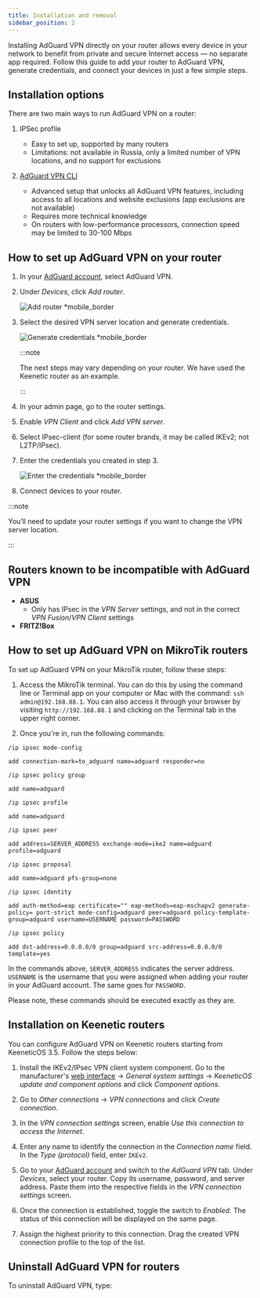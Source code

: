 ```yaml
---
title: Installation and removal
sidebar_position: 2
---
```


Installing AdGuard VPN directly on your router allows every device in your network to benefit from private and secure Internet access — no separate app required. Follow this guide to add your router to AdGuard VPN, generate credentials, and connect your devices in just a few simple steps.

## Installation options

There are two main ways to run AdGuard VPN on a router:

1. IPSec profile

    - Easy to set up, supported by many routers
    - Limitations: not available in Russia, only a limited number of VPN locations, and no support for exclusions

1. [AdGuard VPN CLI](/adguard-vpn-for-linux/setting-up-on-a-router)

    - Advanced setup that unlocks all AdGuard VPN features, including access to all locations and website exclusions (app exclusions are not available)
    - Requires more technical knowledge
    - On routers with low-performance processors, connection speed may be limited to 30-100 Mbps

## How to set up AdGuard VPN on your router

1. In your [AdGuard account](https://auth.adguardaccount.com/login.html), select AdGuard VPN.
1. Under *Devices*, click *Add router*.

    ![Add router *mobile_border](https://cdn.adguardvpn.com/content/kb/vpn/general/2_year.jpg)

1. Select the desired VPN server location and generate credentials.

    ![Generate credentials *mobile_border](https://cdn.adguardvpn.com/content/kb/vpn/general/configure_router.png)

    :::note

    The next steps may vary depending on your router. We have used the Keenetic router as an example.

    :::

1. In your admin page, go to the router settings.
1. Enable *VPN Client* and click *Add VPN server*.
1. Select IPsec-client (for some router brands, it may be called IKEv2; not L2TP/IPsec).
1. Enter the credentials you created in step 3.

    ![Enter the credentials *mobile_border](https://cdn.adguardvpn.com/content/kb/vpn/general/vpn_connection.jpg)

1. Connect devices to your router.

:::note

You’ll need to update your router settings if you want to change the VPN server location.

:::

## Routers known to be incompatible with AdGuard VPN

- **ASUS**
    - Only has IPsec in the *VPN Server* settings, and not in the correct *VPN Fusion*/*VPN Client* settings
- **FRITZ!Box**

## How to set up AdGuard VPN on MikroTik routers

To set up AdGuard VPN on your MikroTik router, follow these steps:

1. Access the MikroTik terminal. You can do this by using the command line or Terminal app on your computer or Mac with the command: `ssh admin@192.168.88.1`. You can also access it through your browser by visiting `http://192.168.88.1` and clicking on the Terminal tab in the upper right corner.

1. Once you're in, run the following commands:

 `/ip ipsec mode-config`

 `add connection-mark=to_adguard name=adguard responder=no`

 `/ip ipsec policy group`

 `add name=adguard`

 `/ip ipsec profile`

 `add name=adguard`

 `/ip ipsec peer`

 `add address=SERVER_ADDRESS exchange-mode=ike2 name=adguard profile=adguard`

 `/ip ipsec proposal`

 `add name=adguard pfs-group=none`

 `/ip ipsec identity`

 `add auth-method=eap certificate="" eap-methods=eap-mschapv2 generate-policy= port-strict mode-config=adguard peer=adguard policy-template-group=adguard username=USERNAME password=PASSWORD`

 `/ip ipsec policy`

 `add dst-address=0.0.0.0/0 group=adguard src-address=0.0.0.0/0 template=yes`

In the commands above, `SERVER_ADDRESS` indicates the server address. `USERNAME` is the username that you were assigned when adding your router in your AdGuard account. The same goes for `PASSWORD`.

Please note, these commands should be executed exactly as they are.

## Installation on Keenetic routers

You can configure AdGuard VPN on Keenetic routers starting from KeeneticOS 3.5. Follow the steps below:

1. Install the IKEv2/IPsec VPN client system component. Go to the manufacturer's [web interface](https://help.keenetic.com/hc/en-us/articles/360001923020-Web-interface) → *General system settings* → *KeeneticOS update and component options* and click *Component options*.

1. Go to *Other connections* → *VPN connections* and click *Create connection*.

1. In the *VPN connection settings* screen, enable *Use this connection to access the Internet*.

1. Enter any name to identify the connection in the *Connection name* field. In the *Type (protocol)* field, enter `IKEv2`.

1. Go to your [AdGuard account](https://adguardaccount.com/account/product/vpn) and switch to the *AdGuard VPN* tab. Under *Devices*, select your router. Copy its username, password, and server address. Paste them into the respective fields in the *VPN connection settings* screen.

1. Once the connection is established, toggle the switch to *Enabled*. The status of this connection will be displayed on the same page.

1. Assign the highest priority to this connection. Drag the created VPN connection profile to the top of the list.

## Uninstall AdGuard VPN for routers

To uninstall AdGuard VPN, type:

